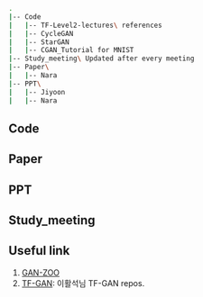 ```bash
.
|-- Code
|   |-- TF-Level2-lectures\ references
|   |-- CycleGAN
|   |-- StarGAN
|   |-- CGAN_Tutorial for MNIST
|-- Study_meeting\ Updated after every meeting
|-- Paper\
|   |-- Nara
|-- PPT\
|   |-- Jiyoon
|   |-- Nara     
```

## Code

## Paper

## PPT

## Study_meeting

## Useful link 
1. [GAN-ZOO](https://github.com/hindupuravinash/the-gan-zoo)
2. [TF-GAN](https://github.com/hwalsuklee/tensorflow-generative-model-collections): 이활석님 TF-GAN repos. 
